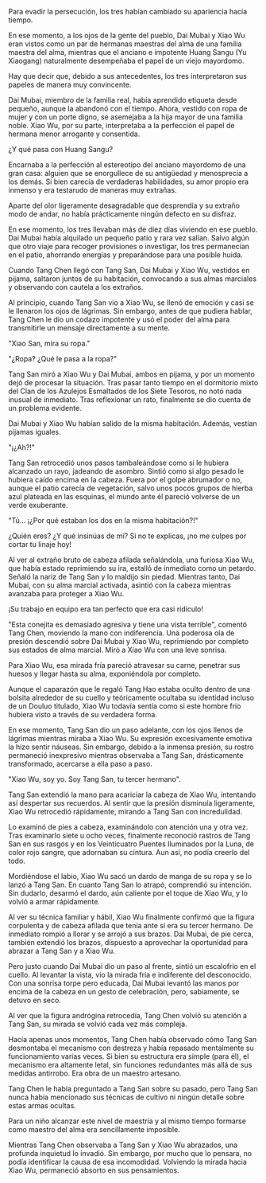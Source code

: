 
Para evadir la persecución, los tres habían cambiado su apariencia hacía tiempo.

En ese momento, a los ojos de la gente del pueblo, Dai Mubai y Xiao Wu eran vistos como un par de hermanas maestras del alma de una familia maestra del alma, mientras que el anciano e impotente Huang Sangu (Yu Xiaogang) naturalmente desempeñaba el papel de un viejo mayordomo.

Hay que decir que, debido a sus antecedentes, los tres interpretaron sus papeles de manera muy convincente.

Dai Mubai, miembro de la familia real, había aprendido etiqueta desde pequeño, aunque la abandonó con el tiempo. Ahora, vestido con ropa de mujer y con un porte digno, se asemejaba a la hija mayor de una familia noble. Xiao Wu, por su parte, interpretaba a la perfección el papel de hermana menor arrogante y consentida.

¿Y qué pasa con Huang Sangu?

Encarnaba a la perfección al estereotipo del anciano mayordomo de una gran casa: alguien que se enorgullece de su antigüedad y menosprecia a los demás. Si bien carecía de verdaderas habilidades, su amor propio era inmenso y era testarudo de maneras muy extrañas.

Aparte del olor ligeramente desagradable que desprendía y su extraño modo de andar, no había prácticamente ningún defecto en su disfraz.

En ese momento, los tres llevaban más de diez días viviendo en ese pueblo. Dai Mubai había alquilado un pequeño patio y rara vez salían. Salvo algún que otro viaje para recoger provisiones o investigar, los tres permanecían en el patio, ahorrando energías y preparándose para una posible huida.

Cuando Tang Chen llegó con Tang San, Dai Mubai y Xiao Wu, vestidos en pijama, saltaron juntos de su habitación, convocando a sus almas marciales y observando con cautela a los extraños.

Al principio, cuando Tang San vio a Xiao Wu, se llenó de emoción y casi se le llenaron los ojos de lágrimas. Sin embargo, antes de que pudiera hablar, Tang Chen le dio un codazo impotente y usó el poder del alma para transmitirle un mensaje directamente a su mente.

"Xiao San, mira su ropa."

"¿Ropa? ¿Qué le pasa a la ropa?"

Tang San miró a Xiao Wu y Dai Mubai, ambos en pijama, y por un momento dejó de procesar la situación. Tras pasar tanto tiempo en el dormitorio mixto del Clan de los Azulejos Esmaltados de los Siete Tesoros, no notó nada inusual de inmediato. Tras reflexionar un rato, finalmente se dio cuenta de un problema evidente.

Dai Mubai y Xiao Wu habían salido de la misma habitación. Además, vestían pijamas iguales.

"¡¿Ah?!"

Tang San retrocedió unos pasos tambaleándose como si le hubiera alcanzado un rayo, jadeando de asombro. Sintió como si algo pesado le hubiera caído encima en la cabeza. Fuera por el golpe abrumador o no, aunque el patio carecía de vegetación, salvo unos pocos grupos de hierba azul plateada en las esquinas, el mundo ante él pareció volverse de un verde exuberante.

"Tú... ¡¿Por qué estaban los dos en la misma habitación?!"

¿Quién eres? ¿Y qué insinúas de mí? Si no te explicas, ¡no me culpes por cortar tu linaje hoy!

Al ver al extraño bruto de cabeza afilada señalándola, una furiosa Xiao Wu, que había estado reprimiendo su ira, estalló de inmediato como un petardo. Señaló la nariz de Tang San y lo maldijo sin piedad. Mientras tanto, Dai Mubai, con su alma marcial activada, asintió con la cabeza mientras avanzaba para proteger a Xiao Wu.

¡Su trabajo en equipo era tan perfecto que era casi ridículo!

"Esta conejita es demasiado agresiva y tiene una vista terrible", comentó Tang Chen, moviendo la mano con indiferencia. Una poderosa ola de presión descendió sobre Dai Mubai y Xiao Wu, reprimiendo por completo sus estados de alma marcial. Miró a Xiao Wu con una leve sonrisa.

Para Xiao Wu, esa mirada fría pareció atravesar su carne, penetrar sus huesos y llegar hasta su alma, exponiéndola por completo.

Aunque el caparazón que le regaló Tang Hao estaba oculto dentro de una bolsita alrededor de su cuello y teóricamente ocultaba su identidad incluso de un Douluo titulado, Xiao Wu todavía sentía como si este hombre frío hubiera visto a través de su verdadera forma.

En ese momento, Tang San dio un paso adelante, con los ojos llenos de lágrimas mientras miraba a Xiao Wu. Su expresión excesivamente emotiva la hizo sentir náuseas. Sin embargo, debido a la inmensa presión, su rostro permaneció inexpresivo mientras observaba a Tang San, drásticamente transformado, acercarse a ella paso a paso.

"Xiao Wu, soy yo. Soy Tang San, tu tercer hermano".

Tang San extendió la mano para acariciar la cabeza de Xiao Wu, intentando así despertar sus recuerdos. Al sentir que la presión disminuía ligeramente, Xiao Wu retrocedió rápidamente, mirando a Tang San con incredulidad.

Lo examinó de pies a cabeza, examinándolo con atención una y otra vez. Tras examinarlo siete u ocho veces, finalmente reconoció rastros de Tang San en sus rasgos y en los Veinticuatro Puentes Iluminados por la Luna, de color rojo sangre, que adornaban su cintura. Aun así, no podía creerlo del todo.

Mordiéndose el labio, Xiao Wu sacó un dardo de manga de su ropa y se lo lanzó a Tang San. En cuanto Tang San lo atrapó, comprendió su intención. Sin dudarlo, desarmó el dardo, aún caliente por el toque de Xiao Wu, y lo volvió a armar rápidamente.

Al ver su técnica familiar y hábil, Xiao Wu finalmente confirmó que la figura corpulenta y de cabeza afilada que tenía ante sí era su tercer hermano. De inmediato rompió a llorar y se arrojó a sus brazos. Dai Mubai, de pie cerca, también extendió los brazos, dispuesto a aprovechar la oportunidad para abrazar a Tang San y a Xiao Wu.

Pero justo cuando Dai Mubai dio un paso al frente, sintió un escalofrío en el cuello. Al levantar la vista, vio la mirada fría e indiferente del desconocido. Con una sonrisa torpe pero educada, Dai Mubai levantó las manos por encima de la cabeza en un gesto de celebración, pero, sabiamente, se detuvo en seco.

Al ver que la figura andrógina retrocedía, Tang Chen volvió su atención a Tang San, su mirada se volvió cada vez más compleja.

Hacía apenas unos momentos, Tang Chen había observado cómo Tang San desmontaba el mecanismo con destreza y había repasado mentalmente su funcionamiento varias veces. Si bien su estructura era simple (para él), el mecanismo era altamente letal, sin funciones redundantes más allá de sus medidas antirrobo. Era obra de un maestro artesano.

Tang Chen le había preguntado a Tang San sobre su pasado, pero Tang San nunca había mencionado sus técnicas de cultivo ni ningún detalle sobre estas armas ocultas.

Para un niño alcanzar este nivel de maestría y al mismo tiempo formarse como maestro del alma era sencillamente imposible.

Mientras Tang Chen observaba a Tang San y Xiao Wu abrazados, una profunda inquietud lo invadió. Sin embargo, por mucho que lo pensara, no podía identificar la causa de esa incomodidad. Volviendo la mirada hacia Xiao Wu, permaneció absorto en sus pensamientos.